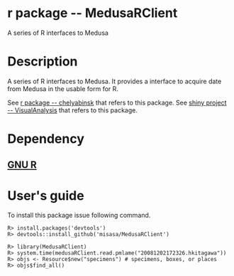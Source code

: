 # r package -- MedusaRClient

A series of R interfaces to Medusa

# Description

A series of R interfaces to Medusa.  It provides a interface to acquire
date from Medusa in the usable form for R.

See [r package -- chelyabinsk](https://github.com/misasa/chelyabinsk) that refers to this package.
See [shiny project -- VisualAnalysis](https://github.com/misasa/VisualAnalysis) that refers to this package.

# Dependency

## [GNU R](https://www.r-project.org/ "follow instruction")

# User's guide

To install this package issue following command.

    R> install.packages('devtools')
    R> devtools::install_github('misasa/MedusaRClient')

    R> library(MedusaRClient)
    R> system.time(medusaRClient.read.pmlame("20081202172326.hkitagawa"))
    R> objs <- Resource$new("specimens") # specimens, boxes, or places
    R> objs$find_all()
